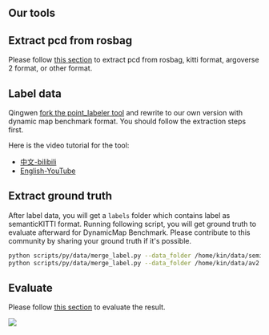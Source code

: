 Our tools
---

## Extract pcd from rosbag

Please follow [this section](../README.md#data-creation) to extract pcd from rosbag, kitti format, argoverse 2 format, or other format. 

## Label data

Qingwen [fork the point_labeler tool](https://github.com/Kin-Zhang/point_labeler) and rewrite to our own version with dynamic map benchmark format. You should follow the extraction steps first.

Here is the video tutorial for the tool:

- [中文-bilibili]()
- [English-YouTube]()

## Extract ground truth

After label data, you will get a `labels` folder which contains label as semanticKITTI format. Running following script, you will get ground truth to evaluate afterward for DynamicMap Benchmark. Please contribute to this community by sharing your ground truth if it's possible.

```bash
python scripts/py/data/merge_label.py --data_folder /home/kin/data/semindoor
python scripts/py/data/merge_label.py --data_folder /home/kin/data/av2
```

## Evaluate

Please follow [this section](../README.md#evaluate) to evaluate the result.

![](../../assets/imgs/eval_demo.png)
